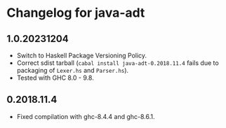 Changelog for java-adt
======================

1.0.20231204
------------

- Switch to Haskell Package Versioning Policy.
- Correct sdist tarball
  (`cabal install java-adt-0.2018.11.4` fails due to packaging of `Lexer.hs` and `Parser.hs`).
- Tested with GHC 8.0 - 9.8.

0.2018.11.4
-----------

- Fixed compilation with ghc-8.4.4 and ghc-8.6.1.

